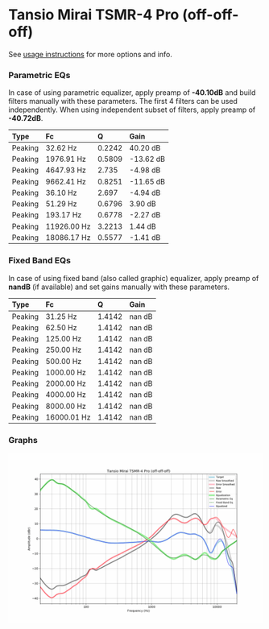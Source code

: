 # Tansio Mirai TSMR-4 Pro (off-off-off)
See [usage instructions](https://github.com/jaakkopasanen/AutoEq#usage) for more options and info.

### Parametric EQs
In case of using parametric equalizer, apply preamp of **-40.10dB** and build filters manually
with these parameters. The first 4 filters can be used independently.
When using independent subset of filters, apply preamp of **-40.72dB**.

| Type    | Fc          |      Q | Gain      |
|:--------|:------------|:-------|:----------|
| Peaking | 32.62 Hz    | 0.2242 | 40.20 dB  |
| Peaking | 1976.91 Hz  | 0.5809 | -13.62 dB |
| Peaking | 4647.93 Hz  | 2.735  | -4.98 dB  |
| Peaking | 9662.41 Hz  | 0.8251 | -11.65 dB |
| Peaking | 36.10 Hz    | 2.697  | -4.94 dB  |
| Peaking | 51.29 Hz    | 0.6796 | 3.90 dB   |
| Peaking | 193.17 Hz   | 0.6778 | -2.27 dB  |
| Peaking | 11926.00 Hz | 3.2213 | 1.44 dB   |
| Peaking | 18086.17 Hz | 0.5577 | -1.41 dB  |

### Fixed Band EQs
In case of using fixed band (also called graphic) equalizer, apply preamp of **nandB**
(if available) and set gains manually with these parameters.

| Type    | Fc          |      Q | Gain   |
|:--------|:------------|:-------|:-------|
| Peaking | 31.25 Hz    | 1.4142 | nan dB |
| Peaking | 62.50 Hz    | 1.4142 | nan dB |
| Peaking | 125.00 Hz   | 1.4142 | nan dB |
| Peaking | 250.00 Hz   | 1.4142 | nan dB |
| Peaking | 500.00 Hz   | 1.4142 | nan dB |
| Peaking | 1000.00 Hz  | 1.4142 | nan dB |
| Peaking | 2000.00 Hz  | 1.4142 | nan dB |
| Peaking | 4000.00 Hz  | 1.4142 | nan dB |
| Peaking | 8000.00 Hz  | 1.4142 | nan dB |
| Peaking | 16000.01 Hz | 1.4142 | nan dB |

### Graphs
![](./Tansio%20Mirai%20TSMR-4%20Pro%20(off-off-off).png)